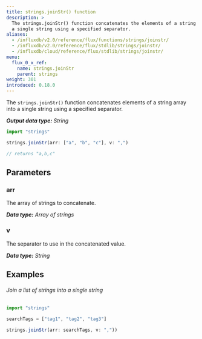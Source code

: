```yaml
---
title: strings.joinStr() function
description: >
  The strings.joinStr() function concatenates the elements of a string array into
  a single string using a specified separator.
aliases:
  - /influxdb/v2.0/reference/flux/functions/strings/joinstr/
  - /influxdb/v2.0/reference/flux/stdlib/strings/joinstr/
  - /influxdb/cloud/reference/flux/stdlib/strings/joinstr/
menu:
  flux_0_x_ref:
    name: strings.joinStr
    parent: strings
weight: 301
introduced: 0.18.0
---
```


The `strings.joinStr()` function concatenates elements of a string array into
a single string using a specified separator.

_**Output data type:** String_

```js
import "strings"

strings.joinStr(arr: ["a", "b", "c"], v: ",")

// returns "a,b,c"
```

## Parameters

### arr
The array of strings to concatenate.

_**Data type:** Array of strings_

### v
The separator to use in the concatenated value.

_**Data type:** String_

## Examples

###### Join a list of strings into a single string
```js
import "strings"

searchTags = ["tag1", "tag2", "tag3"]

strings.joinStr(arr: searchTags, v: ","))
```

